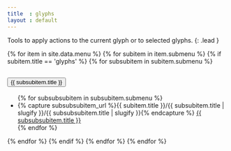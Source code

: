 ```yaml
---
title  : glyphs
layout : default
---
```


Tools to apply actions to the current glyph or to selected glyphs.
{: .lead }

<div class="accordion accordion-flush" id="glyphsIndex">
  {% for item in site.data.menu %}
    {% for subitem in item.submenu %}
      {% if subitem.title == 'glyphs' %}
        {% for subsubitem in subitem.submenu %}
          <div class='accordion-item'>
            <h2 class="accordion-header" id="_heading_{{ subsubitem.title | slugify }}">
              <button class="accordion-button collapsed" type="button" data-bs-toggle="collapse" data-bs-target="#_collapse_{{ subsubitem.title | slugify }}" aria-expanded="false" aria-controls="_collapse_{{ subsubitem.title | slugify }}">
                {{ subsubitem.title }}
              </button>
            </h2>
            <div id="_collapse_{{ subsubitem.title | slugify }}" class="accordion-collapse collapse" aria-labelledby="flush-headingOne" data-bs-parent="#glyphsIndex">
              <div class="accordion-body">
              <ul>
                {% for subsubsubitem in subsubitem.submenu %}
                <li>
                  {% capture subsubsubitem_url %}{{ subitem.title }}/{{ subsubitem.title | slugify }}/{{ subsubsubitem.title | slugify }}{% endcapture %}
                  <a href='{{ subsubsubitem_url | relative_url }}'>{{ subsubsubitem.title }}</a>
                </li>
                {% endfor %}
              </ul>
              </div>
            </div>
          </div>
        {% endfor %}
      {% endif %}
    {% endfor %}
  {% endfor %}
</div>

